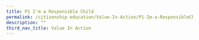```yaml
---
title: P1 I'm a Responsible Child
permalink: /citizenship-education/Value-In-Action/P1-Im-a-ResponsibleChild/
description: ""
third_nav_title: Value In Action
---
```

